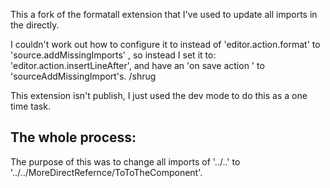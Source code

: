 This a fork of the formatall extension that I've used to update all imports in the directly. 

I couldn't work out how to configure it to instead of 'editor.action.format' to 'source.addMissingImports' , so instead I set it to: 'editor.action.insertLineAfter', and have an 'on save action ' to 'sourceAddMissingImport's. /shrug

This extension isn't publish, I just used the dev mode to do this as a one time task. 

## The whole process: 

The purpose of this was to change all imports of '../..' to '../../MoreDirectRefernce/ToToTheComponent'. 

